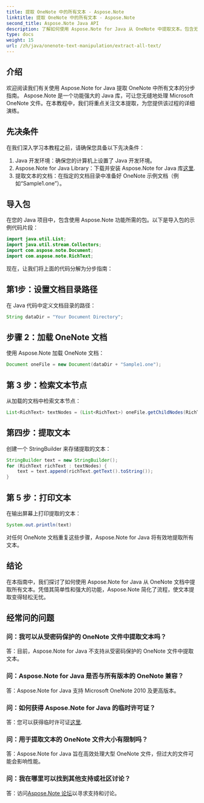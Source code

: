 ```yaml
---
title: 提取 OneNote 中的所有文本 - Aspose.Note
linktitle: 提取 OneNote 中的所有文本 - Aspose.Note
second_title: Aspose.Note Java API
description: 了解如何使用 Aspose.Note for Java 从 OneNote 中提取文本。包含无缝文本提取分步说明的综合指南。
type: docs
weight: 15
url: /zh/java/onenote-text-manipulation/extract-all-text/
---
```

## 介绍
欢迎阅读我们有关使用 Aspose.Note for Java 提取 OneNote 中所有文本的分步指南。 Aspose.Note 是一个功能强大的 Java 库，可让您无缝地处理 Microsoft OneNote 文件。在本教程中，我们将重点关注文本提取，为您提供该过程的详细演练。
## 先决条件
在我们深入学习本教程之前，请确保您具备以下先决条件：
1. Java 开发环境：确保您的计算机上设置了 Java 开发环境。
2.  Aspose.Note for Java Library：下载并安装 Aspose.Note for Java 库[这里](https://releases.aspose.com/note/java/).
3. 提取文本的文档：在指定的文档目录中准备好 OneNote 示例文档（例如“Sample1.one”）。
## 导入包
在您的 Java 项目中，包含使用 Aspose.Note 功能所需的包。以下是导入包的示例代码片段：
```java
import java.util.List;
import java.util.stream.Collectors;
import com.aspose.note.Document;
import com.aspose.note.RichText;
```
现在，让我们将上面的代码分解为分步指南：
## 第1步：设置文档目录路径
在 Java 代码中定义文档目录的路径：
```java
String dataDir = "Your Document Directory";
```
## 步骤 2：加载 OneNote 文档
使用 Aspose.Note 加载 OneNote 文档：
```java
Document oneFile = new Document(dataDir + "Sample1.one");
```
## 第 3 步：检索文本节点
从加载的文档中检索文本节点：
```java
List<RichText> textNodes = (List<RichText>) oneFile.getChildNodes(RichText.class);
```
## 第四步：提取文本
创建一个 StringBuilder 来存储提取的文本：
```java
StringBuilder text = new StringBuilder();
for (RichText richText : textNodes) {
    text = text.append(richText.getText().toString());
}
```
## 第 5 步：打印文本
在输出屏幕上打印提取的文本：
```java
System.out.println(text)
```
对任何 OneNote 文档重复这些步骤，Aspose.Note for Java 将有效地提取所有文本。
## 结论
在本指南中，我们探讨了如何使用 Aspose.Note for Java 从 OneNote 文档中提取所有文本。凭借其简单性和强大的功能，Aspose.Note 简化了流程，使文本提取变得轻松无忧。
## 经常问的问题

### 问：我可以从受密码保护的 OneNote 文件中提取文本吗？
答：目前，Aspose.Note for Java 不支持从受密码保护的 OneNote 文件中提取文本。
### 问：Aspose.Note for Java 是否与所有版本的 OneNote 兼容？
答：Aspose.Note for Java 支持 Microsoft OneNote 2010 及更高版本。
### 问：如何获得 Aspose.Note for Java 的临时许可证？
答：您可以获得临时许可证[这里](https://purchase.aspose.com/temporary-license/).
### 问：用于提取文本的 OneNote 文件大小有限制吗？
答：Aspose.Note for Java 旨在高效处理大型 OneNote 文件，但过大的文件可能会影响性能。
### 问：我在哪里可以找到其他支持或社区讨论？
答：访问[Aspose.Note 论坛](https://forum.aspose.com/c/note/28)以寻求支持和讨论。